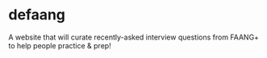 # defaang
A website that will curate recently-asked interview questions from FAANG+ to help people practice &amp; prep!

